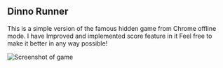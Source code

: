 ## Dinno Runner

This is a simple version of the famous hidden game from Chrome offline mode.
I have Improved and implemented score feature in it
Feel free to make it better in any way possible!

![Screenshot of game](assets/dino-ss.png)

